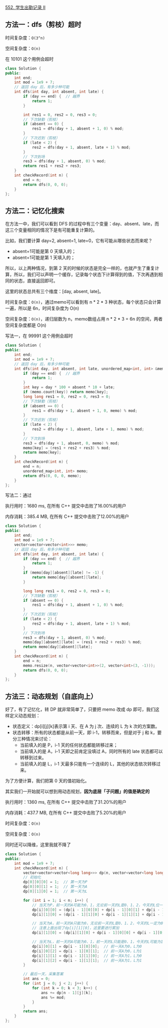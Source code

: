 [552. 学生出勤记录 II](https://leetcode-cn.com/problems/student-attendance-record-ii/)

## 方法一：dfs（剪枝）超时

时间复杂度：`O(3^n)`

空间复杂度：`O(n)`

在 10101 这个用例会超时

```c++
class Solution {
public:
    int end;
    int mod = 1e9 + 7;
    // 返回 day 后，有多少种可能
    int dfs(int day, int absent, int late) {
        if (day == end) {  // 越界
            return 1;
        }

        int res1 = 0, res2 = 0, res3 = 0;
        // 下次缺勤（剪枝）
        if (absent == 0) {
            res1 = dfs(day + 1, absent + 1, 0) % mod;
        }
        // 下次迟到（剪枝）
        if (late < 2) {
            res2 = dfs(day + 1, absent, late + 1) % mod;
        }
        // 下次到场
        res3 = dfs(day + 1, absent, 0) % mod;
        return res1 + res2 + res3;
    }
    int checkRecord(int n) {
        end = n;
        return dfs(0, 0, 0);
    }
};
```

## 方法二：记忆化搜索

在方法一中，我们可以看到 DFS 的过程中有三个变量：day、absent、late，而这三个变量相同的情况下是有可能重复计算的。

比如，我们要计算 day=2, absent=1, late=0，它有可能从哪些状态而来呢？

- absent=1可能是第 0 天填入的；
- absent=1可能是第 1 天填入的；

所以，以上两种情况，到第 2 天的时候的状态是完全一样的，也就产生了重复计算，所以，我们可以声明一个缓存，记录每个状态下计算得到的值，下次再遇到相同的状态，直接返回即可。

这里的状态总共有三个维度：[day, absent, late]。

时间复杂度：`O(n)`，通过memo可以看到有 n * 2 * 3 种状态，每个状态只会计算一遍，所以是 6n，时间复杂度为 O(n)

空间复杂度：`O(n)`，递归层数为 n，memo数组占用 n * 2 * 3 = 6n 的空间，两者空间复杂度都是 O(n)

写法一，在 99991 这个用例会超时

```c++
class Solution {
public:
    int end;
    int mod = 1e9 + 7;
    // 返回 day 后，有多少种可能
    int dfs(int day, int absent, int late, unordered_map<int, int> &memo) {
        if (day == end) {  // 越界
            return 1;
        }
        int key = day * 100 + absent * 10 + late;
        if (memo.count(key)) return memo[key];
        long long res1 = 0, res2 = 0, res3 = 0;
        // 下次缺勤（剪枝）
        if (absent == 0) {
            res1 = dfs(day + 1, absent + 1, 0, memo) % mod;
        }
        // 下次迟到（剪枝）
        if (late < 2) {
            res2 = dfs(day + 1, absent, late + 1, memo) % mod;
        }
        // 下次到场
        res3 = dfs(day + 1, absent, 0, memo) % mod;
        memo[key] = (res1 + res2 + res3) % mod;
        return memo[key];
    }
    int checkRecord(int n) {
        end = n;
        unordered_map<int, int> memo;
        return dfs(0, 0, 0, memo);
    }
};
```

写法二：通过

执行用时：1680 ms, 在所有 C++ 提交中击败了16.00%的用户

内存消耗：385.4 MB, 在所有 C++ 提交中击败了12.00%的用户

```c++
class Solution {
public:
    int end;
    int mod = 1e9 + 7;
    vector<vector<vector<int>>> memo;
    // 返回 day 后，有多少种可能
    int dfs(int day, int absent, int late) {
        if (day == end) {  // 越界
            return 1;
        }
        if (memo[day][absent][late] != -1) {
            return memo[day][absent][late];
        }

        long long res1 = 0, res2 = 0, res3 = 0;
        // 下次缺勤（剪枝）
        if (absent == 0) {
            res1 = dfs(day + 1, absent + 1, 0) % mod;
        }
        // 下次迟到（剪枝）
        if (late < 2) {
            res2 = dfs(day + 1, absent, late + 1) % mod;
        }
        // 下次到场
        res3 = dfs(day + 1, absent, 0) % mod;
        memo[day][absent][late] = (res1 + res2 + res3) % mod;
        return memo[day][absent][late];
    }
    int checkRecord(int n) {
        end = n;
        memo.resize(n, vector<vector<int>>(2, vector<int>(3, -1)));
        return dfs(0, 0, 0);
    }
};
```

## 方法三：动态规划（自底向上）

好了，有了记忆化，转 DP 就非常简单了，只要把 memo 改成 dp 即可，我们这样定义动态规划：

- 状态定义：dp[i][j][k]表示第 i 天、在 A 为 j 次、连续的 L 为 k 次的方案数。
- 状态转移：所有的状态都是从前一天，即 i-1，转移而来，但是对于 j 和 k，要分三种情况来讨论：
  - 当前填入的是 P，i-1 天的任何状态都能转移过来；
  - 当前填入的是 A，i-1 天即之前肯定没填过 A，同时所有的 late 状态都可以转移到过来。
  - 当前填入的是 L，i-1 天最多只能有一个连续的 L，其他的状态依次转移过来。

为了方便计算，我们把第 0 天的值初始化。

其实我们一开始就可以想到用动态规划，**因为底层「子问题」的值是确定的**

执行用时：1360 ms, 在所有 C++ 提交中击败了31.20%的用户

内存消耗：437.7 MB, 在所有 C++ 提交中击败了5.20%的用户

时间复杂度：`O(n)`

空间复杂度：`O(n)`

同时还可以降维，这里我就不降了

```c++
class Solution {
public:
    int mod = 1e9 + 7;
    int checkRecord(int n) {
        vector<vector<vector<long long>>> dp(n, vector<vector<long long>>(2, vector<long long>(3, 0)));
        // 初始化
        dp[0][0][0] = 1;  // 第一天为P
        dp[0][0][1] = 1;  // 第一天为A
        dp[0][1][0] = 1;  // 第一天为L

        for (int i = 1; i < n; i++) {
            // 当天为P，前一天的A可能为0、1，无论前一天的L是0、1、2，今天的L位一定为0
            dp[i][0][0] = (dp[i - 1][0][0] + dp[i - 1][0][1] + dp[i - 1][0][2]) % mod;
            dp[i][1][0] = (dp[i - 1][1][0] + dp[i - 1][1][1] + dp[i - 1][1][2]) % mod;

            // 当天为A，前一天的A只能为0，无论前一天的L是0、1、2，今天的L一定为0
            // 注意上面出现了dp[i][1][0]，这里要进行累加
            dp[i][1][0] = (dp[i][1][0] + dp[i - 1][0][0] + dp[i - 1][0][1] + dp[i - 1][0][2]) % mod;

            // 当天为L，前一天的A可能为0、1，前一天的L只能是0、1，今天的L可能为1、2
            dp[i][0][1] = dp[i - 1][0][0];  // 前一天A为0，L为0
            dp[i][0][2] = dp[i - 1][0][1];  // 前一天A为0，L为1
            dp[i][1][1] = dp[i - 1][1][0];  // 前一天A为1，L为0
            dp[i][1][2] = dp[i - 1][1][1];  // 前一天A为1，L为1
        }

        // 最后一天，采集答案
        int ans = 0;
        for (int j = 0; j < 2; j++) {
            for (int k = 0; k < 3; k++) {
                ans += dp[n - 1][j][k];
                ans %= mod;
            }
        }
        return ans;
    }
};
```

